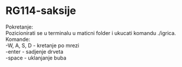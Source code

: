 # RG114-saksije
Pokretanje:  
  Pozicionirati se u terminalu u maticni folder i ukucati komandu ./igrica.  
 Komande:  
  -W, A, S, D - kretanje po mrezi  
  -enter - sadjenje drveta  
  -space - uklanjanje buba  
